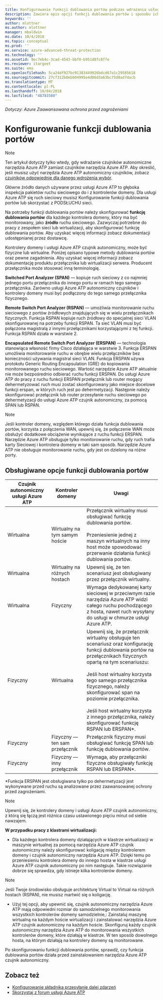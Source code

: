```yaml
---
title: Konfigurowanie funkcji dublowania portów podczas wdrażania usługi Azure Advanced Threat Protection | Dokumentacja firmy Microsoft
description: Zawiera opis opcji funkcji dublowania portów i sposobu ich konfigurowana na potrzeby usługi Azure ATP
keywords: ''
author: mlottner
ms.author: mlottner
manager: mbaldwin
ms.date: 10/4/2018
ms.topic: conceptual
ms.prod: ''
ms.service: azure-advanced-threat-protection
ms.technology: ''
ms.assetid: 9ec7eb4c-3cad-4543-bbf0-b951d8fc8ffe
ms.reviewer: itargoet
ms.suite: ems
ms.openlocfilehash: 5ca24df927bc91383449926bdcd67a1c29585618
ms.sourcegitcommit: 27cf312b8ebb04995e4d06d3a63bc75d8ad7dacb
ms.translationtype: MT
ms.contentlocale: pl-PL
ms.lasthandoff: 10/04/2018
ms.locfileid: "48783580"
---
```

*Dotyczy: Azure Zaawansowana ochrona przed zagrożeniami*



# <a name="configure-port-mirroring"></a>Konfigurowanie funkcji dublowania portów
> [!NOTE] 
> Ten artykuł dotyczy tylko wtedy, gdy wdrażanie czujników autonomiczne narzędzia Azure ATP zamiast czujników narzędzia Azure ATP. Aby określić, jeśli musisz użyć narzędzia Azure ATP autonomiczny czujników, zobacz [czujników odpowiednie dla danego wdrożenia wybór](atp-capacity-planning.md#choosing-the-right-sensor-type-for-your-deployment).
 
Główne źródło danych używane przez usługi Azure ATP to głęboka inspekcja pakietów ruchu sieciowego do i z kontrolerów domeny. Dla usługi Azure ATP się ruch sieciowy musisz Konfigurowanie funkcji dublowania portów lub skorzystać z PODSŁUCHU sieci.

Na potrzeby funkcji dublowania portów należy skonfigurować **funkcję dublowania portów** dla każdego kontrolera domeny, który ma być monitorowany, jako **źródło** ruchu sieciowego. Zazwyczaj potrzebne do pracy z zespołem sieci lub wirtualizacji, aby skonfigurować funkcję dublowania portów.
Aby uzyskać więcej informacji zobacz dokumentacji udostępnianej przez dostawcę.

Kontrolery domeny i usługi Azure ATP czujnik autonomiczny, może być fizyczne lub wirtualne. Poniżej opisano typowe metody dublowania portów oraz pewne zagadnienia. Aby uzyskać więcej informacji zobacz dokumentację produktu przełącznika lub wirtualizacji serwera. Producent przełącznika może stosować inną terminologię.

**Switched Port Analyzer (SPAN)** — kopiuje ruch sieciowy z co najmniej jednego portu przełącznika do innego portu w ramach tego samego przełącznika. Zarówno usługi Azure ATP autonomiczny czujników i kontrolery domeny musi być podłączony do tego samego przełącznika fizycznego.

**Remote Switch Port Analyzer (RSPAN)** — umożliwia monitorowanie ruchu sieciowego z portów źródłowych znajdujących się w wielu przełącznikach fizycznych. Funkcja RSPAN kopiuje ruch źródłowy do specjalnej sieci VLAN skonfigurowanej na potrzeby funkcji RSPAN. Ta sieć VLAN musi być połączona magistralą z innymi przełącznikami korzystającymi z tej funkcji. Funkcja RSPAN działa w warstwie 2.

**Encapsulated Remote Switch Port Analyzer (ERSPAN)** — technologia stanowiąca własność firmy Cisco działająca w warstwie 3. Funkcja ERSPAN umożliwia monitorowanie ruchu w obrębie wielu przełączników bez konieczności używania magistral sieci VLAN. Funkcja ERSPAN używa protokołu Generic Routing Encapsulation (GRE) do kopiowania monitorowanego ruchu sieciowego. Wartość narzędzie Azure ATP aktualnie nie może bezpośrednio odbierać ruchu funkcji ERSPAN. Do usługi Azure ATP do pracy z ruchu funkcji ERSPAN przełącznik lub router mogący dehermetyzować ruch musi zostać skonfigurowany jako miejsce docelowe funkcji erspan, w których ruch jest po dehermetyzacji. Następnie należy skonfigurować przełącznik lub router przesyłanie ruchu sieciowego po dehermetyzacji do usługi Azure ATP czujnik autonomiczny, za pomocą SPAN lub RSPAN.

> [!NOTE]
> Jeśli kontroler domeny, względem którego działa funkcja dublowania portów, korzysta z połączenia WAN, upewnij się, że połączenie WAN może obsłużyć dodatkowe obciążenie wynikające z ruchu funkcji ERSPAN.
> Narzędzie Azure ATP obsługuje tylko monitorowanie ruchu, gdy ruch trafia karty Sieciowej i kontrolera domeny w taki sam sposób. Narzędzie Azure ATP nie obsługuje monitorowanie ruchu, gdy jest on dzielony na różne porty.

## <a name="supported-port-mirroring-options"></a>Obsługiwane opcje funkcji dublowania portów

|Czujnik autonomiczny usługi Azure ATP|Kontroler domeny|Uwagi|
|---------------|---------------------|------------------|
|Wirtualna|Wirtualny na tym samym hoście|Przełącznik wirtualny musi obsługiwać funkcję dublowania portów.<br /><br />Przeniesienie jednej z maszyn wirtualnych na inny host może spowodować przerwanie działania funkcji dublowania portów.|
|Wirtualna|Wirtualny na różnych hostach|Upewnij się, że ten scenariusz jest obsługiwany przez przełącznik wirtualny.|
|Wirtualna|Fizyczny|Wymaga dedykowanej karty sieciowej w przeciwnym razie narzędzia Azure ATP widzi całego ruchu pochodzącego z hosta, nawet ruch wysyłany do usługi w chmurze usługi Azure ATP.|
|Fizyczny|Wirtualna|Upewnij się, że przełącznik wirtualny obsługuje ten scenariusz oraz konfigurację funkcji dublowania portów na przełącznikach fizycznych opartą na tym scenariuszu:<br /><br />Jeśli host wirtualny korzysta tego samego przełącznika fizycznego, należy skonfigurować span na poziomie przełącznika.<br /><br />Jeśli host wirtualny korzysta z innego przełącznika, należy skonfigurować funkcję RSPAN lub ERSPAN&#42;.|
|Fizyczny|Fizyczny — ten sam przełącznik|Przełącznik fizyczny musi obsługiwać funkcję SPAN lub funkcję dublowania portów.|
|Fizyczny|Fizyczny — inny przełącznik|Wymaga, aby przełączniki fizyczne obsługiwały funkcję RSPAN lub ERSPAN&#42;.|

&#42;Funkcja ERSPAN jest obsługiwana tylko po dehermetyzacji jest wykonywane przed ruchu są analizowane przez zaawansowanej ochrony przed zagrożeniami.

> [!NOTE]
> Upewnij się, że kontrolery domeny i usługi Azure ATP czujnik autonomiczny, z którą się łączą jest różnica czasu ustawionego pięciu minut od siebie nawzajem.

**W przypadku pracy z klastrami wirtualizacji:**

-   Dla każdego kontrolera domeny działających w klastrze wirtualizacji w maszynie wirtualnej za pomocą narzędzia Azure ATP czujnik autonomiczny należy skonfigurować koligację między kontrolerem domeny i czujnik autonomiczny narzędzia Azure ATP. Dzięki temu po przeniesieniu kontrolera domeny do innego hosta w klastrze usługi Azure ATP czujnik autonomiczny po nim następuje. Takie rozwiązanie dobrze się sprawdza, gdy istnieje kilka kontrolerów domeny.

 > [!NOTE]
 > Jeśli Twoje środowisko obsługuje architekturę Virtual to Virtual na różnych hostach (RSPAN), nie musisz martwić się o koligację.
 
-   Użyj tej opcji, aby upewnić się, czujnik autonomiczny narzędzia Azure ATP mają odpowiedni rozmiar do samodzielnego monitorowania wszystkich kontrolerów domeny samodzielnie,: Zainstaluj maszynę wirtualną na każdym hoście wirtualizacji i zainstalować narzędzia Azure ATP czujnik autonomiczny na każdym hoście. Skonfiguruj każdy czujnik autonomiczny narzędzia Azure ATP do monitorowania wszystkich kontrolerów domeny, które działają w klastrze. W ten sposób dowolnego hosta, na którym działają na kontrolery domeny są monitorowane.

Po skonfigurowaniu funkcji dublowania portów, sprawdź, czy funkcja dublowania portów działa przed zainstalowaniem narzędzia Azure ATP czujnik autonomiczny.

## <a name="see-also"></a>Zobacz też
- [Konfigurowanie składnika przesyłanie dalej zdarzeń](configure-event-forwarding.md)
- [Skorzystaj z forum usługi Azure ATP](https://aka.ms/azureatpcommunity)
